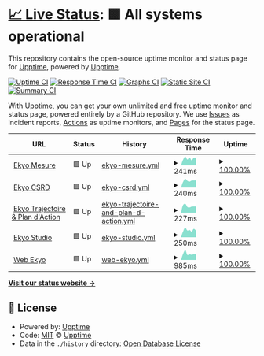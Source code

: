 # [📈 Live Status](https://status.ekyo.app): <!--live status--> **🟩 All systems operational**

This repository contains the open-source uptime monitor and status page for [Upptime](https://upptime.js.org), powered by [Upptime](https://github.com/upptime/upptime).

[![Uptime CI](https://github.com/impakt-io/upptime/workflows/Uptime%20CI/badge.svg)](https://github.com/impakt-io/upptime/actions?query=workflow%3A%22Uptime+CI%22)
[![Response Time CI](https://github.com/impakt-io/upptime/workflows/Response%20Time%20CI/badge.svg)](https://github.com/impakt-io/upptime/actions?query=workflow%3A%22Response+Time+CI%22)
[![Graphs CI](https://github.com/impakt-io/upptime/workflows/Graphs%20CI/badge.svg)](https://github.com/impakt-io/upptime/actions?query=workflow%3A%22Graphs+CI%22)
[![Static Site CI](https://github.com/impakt-io/upptime/workflows/Static%20Site%20CI/badge.svg)](https://github.com/impakt-io/upptime/actions?query=workflow%3A%22Static+Site+CI%22)
[![Summary CI](https://github.com/impakt-io/upptime/workflows/Summary%20CI/badge.svg)](https://github.com/impakt-io/upptime/actions?query=workflow%3A%22Summary+CI%22)

With [Upptime](https://upptime.js.org), you can get your own unlimited and free uptime monitor and status page, powered entirely by a GitHub repository. We use [Issues](https://github.com/upptime/upptime/issues) as incident reports, [Actions](https://github.com/impakt-io/upptime/actions) as uptime monitors, and [Pages](https://status.ekyo.app) for the status page.

<!--start: status pages-->
<!-- This summary is generated by Upptime (https://github.com/upptime/upptime) -->
<!-- Do not edit this manually, your changes will be overwritten -->
<!-- prettier-ignore -->
| URL | Status | History | Response Time | Uptime |
| --- | ------ | ------- | ------------- | ------ |
| <img alt="" src="https://icons.duckduckgo.com/ip3/mesure.ekyo.app.ico" height="13"> [Ekyo Mesure](https://mesure.ekyo.app) | 🟩 Up | [ekyo-mesure.yml](https://github.com/ekyo-app/upptime/commits/HEAD/history/ekyo-mesure.yml) | <details><summary><img alt="Response time graph" src="./graphs/ekyo-mesure/response-time-week.png" height="20"> 241ms</summary><br><a href="https://status.ekyo.app/history/ekyo-mesure"><img alt="Response time 232" src="https://img.shields.io/endpoint?url=https%3A%2F%2Fraw.githubusercontent.com%2Fekyo-app%2Fupptime%2FHEAD%2Fapi%2Fekyo-mesure%2Fresponse-time.json"></a><br><a href="https://status.ekyo.app/history/ekyo-mesure"><img alt="24-hour response time 185" src="https://img.shields.io/endpoint?url=https%3A%2F%2Fraw.githubusercontent.com%2Fekyo-app%2Fupptime%2FHEAD%2Fapi%2Fekyo-mesure%2Fresponse-time-day.json"></a><br><a href="https://status.ekyo.app/history/ekyo-mesure"><img alt="7-day response time 241" src="https://img.shields.io/endpoint?url=https%3A%2F%2Fraw.githubusercontent.com%2Fekyo-app%2Fupptime%2FHEAD%2Fapi%2Fekyo-mesure%2Fresponse-time-week.json"></a><br><a href="https://status.ekyo.app/history/ekyo-mesure"><img alt="30-day response time 268" src="https://img.shields.io/endpoint?url=https%3A%2F%2Fraw.githubusercontent.com%2Fekyo-app%2Fupptime%2FHEAD%2Fapi%2Fekyo-mesure%2Fresponse-time-month.json"></a><br><a href="https://status.ekyo.app/history/ekyo-mesure"><img alt="1-year response time 253" src="https://img.shields.io/endpoint?url=https%3A%2F%2Fraw.githubusercontent.com%2Fekyo-app%2Fupptime%2FHEAD%2Fapi%2Fekyo-mesure%2Fresponse-time-year.json"></a></details> | <details><summary><a href="https://status.ekyo.app/history/ekyo-mesure">100.00%</a></summary><a href="https://status.ekyo.app/history/ekyo-mesure"><img alt="All-time uptime 100.00%" src="https://img.shields.io/endpoint?url=https%3A%2F%2Fraw.githubusercontent.com%2Fekyo-app%2Fupptime%2FHEAD%2Fapi%2Fekyo-mesure%2Fuptime.json"></a><br><a href="https://status.ekyo.app/history/ekyo-mesure"><img alt="24-hour uptime 100.00%" src="https://img.shields.io/endpoint?url=https%3A%2F%2Fraw.githubusercontent.com%2Fekyo-app%2Fupptime%2FHEAD%2Fapi%2Fekyo-mesure%2Fuptime-day.json"></a><br><a href="https://status.ekyo.app/history/ekyo-mesure"><img alt="7-day uptime 100.00%" src="https://img.shields.io/endpoint?url=https%3A%2F%2Fraw.githubusercontent.com%2Fekyo-app%2Fupptime%2FHEAD%2Fapi%2Fekyo-mesure%2Fuptime-week.json"></a><br><a href="https://status.ekyo.app/history/ekyo-mesure"><img alt="30-day uptime 100.00%" src="https://img.shields.io/endpoint?url=https%3A%2F%2Fraw.githubusercontent.com%2Fekyo-app%2Fupptime%2FHEAD%2Fapi%2Fekyo-mesure%2Fuptime-month.json"></a><br><a href="https://status.ekyo.app/history/ekyo-mesure"><img alt="1-year uptime 99.99%" src="https://img.shields.io/endpoint?url=https%3A%2F%2Fraw.githubusercontent.com%2Fekyo-app%2Fupptime%2FHEAD%2Fapi%2Fekyo-mesure%2Fuptime-year.json"></a></details>
| <img alt="" src="https://icons.duckduckgo.com/ip3/csrd.ekyo.app.ico" height="13"> [Ekyo CSRD](https://csrd.ekyo.app/) | 🟩 Up | [ekyo-csrd.yml](https://github.com/ekyo-app/upptime/commits/HEAD/history/ekyo-csrd.yml) | <details><summary><img alt="Response time graph" src="./graphs/ekyo-csrd/response-time-week.png" height="20"> 240ms</summary><br><a href="https://status.ekyo.app/history/ekyo-csrd"><img alt="Response time 266" src="https://img.shields.io/endpoint?url=https%3A%2F%2Fraw.githubusercontent.com%2Fekyo-app%2Fupptime%2FHEAD%2Fapi%2Fekyo-csrd%2Fresponse-time.json"></a><br><a href="https://status.ekyo.app/history/ekyo-csrd"><img alt="24-hour response time 183" src="https://img.shields.io/endpoint?url=https%3A%2F%2Fraw.githubusercontent.com%2Fekyo-app%2Fupptime%2FHEAD%2Fapi%2Fekyo-csrd%2Fresponse-time-day.json"></a><br><a href="https://status.ekyo.app/history/ekyo-csrd"><img alt="7-day response time 240" src="https://img.shields.io/endpoint?url=https%3A%2F%2Fraw.githubusercontent.com%2Fekyo-app%2Fupptime%2FHEAD%2Fapi%2Fekyo-csrd%2Fresponse-time-week.json"></a><br><a href="https://status.ekyo.app/history/ekyo-csrd"><img alt="30-day response time 259" src="https://img.shields.io/endpoint?url=https%3A%2F%2Fraw.githubusercontent.com%2Fekyo-app%2Fupptime%2FHEAD%2Fapi%2Fekyo-csrd%2Fresponse-time-month.json"></a><br><a href="https://status.ekyo.app/history/ekyo-csrd"><img alt="1-year response time 266" src="https://img.shields.io/endpoint?url=https%3A%2F%2Fraw.githubusercontent.com%2Fekyo-app%2Fupptime%2FHEAD%2Fapi%2Fekyo-csrd%2Fresponse-time-year.json"></a></details> | <details><summary><a href="https://status.ekyo.app/history/ekyo-csrd">100.00%</a></summary><a href="https://status.ekyo.app/history/ekyo-csrd"><img alt="All-time uptime 99.99%" src="https://img.shields.io/endpoint?url=https%3A%2F%2Fraw.githubusercontent.com%2Fekyo-app%2Fupptime%2FHEAD%2Fapi%2Fekyo-csrd%2Fuptime.json"></a><br><a href="https://status.ekyo.app/history/ekyo-csrd"><img alt="24-hour uptime 100.00%" src="https://img.shields.io/endpoint?url=https%3A%2F%2Fraw.githubusercontent.com%2Fekyo-app%2Fupptime%2FHEAD%2Fapi%2Fekyo-csrd%2Fuptime-day.json"></a><br><a href="https://status.ekyo.app/history/ekyo-csrd"><img alt="7-day uptime 100.00%" src="https://img.shields.io/endpoint?url=https%3A%2F%2Fraw.githubusercontent.com%2Fekyo-app%2Fupptime%2FHEAD%2Fapi%2Fekyo-csrd%2Fuptime-week.json"></a><br><a href="https://status.ekyo.app/history/ekyo-csrd"><img alt="30-day uptime 99.90%" src="https://img.shields.io/endpoint?url=https%3A%2F%2Fraw.githubusercontent.com%2Fekyo-app%2Fupptime%2FHEAD%2Fapi%2Fekyo-csrd%2Fuptime-month.json"></a><br><a href="https://status.ekyo.app/history/ekyo-csrd"><img alt="1-year uptime 99.99%" src="https://img.shields.io/endpoint?url=https%3A%2F%2Fraw.githubusercontent.com%2Fekyo-app%2Fupptime%2FHEAD%2Fapi%2Fekyo-csrd%2Fuptime-year.json"></a></details>
| <img alt="" src="https://icons.duckduckgo.com/ip3/actions.ekyo.app.ico" height="13"> [Ekyo Trajectoire & Plan d'Action](https://actions.ekyo.app) | 🟩 Up | [ekyo-trajectoire-and-plan-d-action.yml](https://github.com/ekyo-app/upptime/commits/HEAD/history/ekyo-trajectoire-and-plan-d-action.yml) | <details><summary><img alt="Response time graph" src="./graphs/ekyo-trajectoire-and-plan-d-action/response-time-week.png" height="20"> 227ms</summary><br><a href="https://status.ekyo.app/history/ekyo-trajectoire-and-plan-d-action"><img alt="Response time 224" src="https://img.shields.io/endpoint?url=https%3A%2F%2Fraw.githubusercontent.com%2Fekyo-app%2Fupptime%2FHEAD%2Fapi%2Fekyo-trajectoire-and-plan-d-action%2Fresponse-time.json"></a><br><a href="https://status.ekyo.app/history/ekyo-trajectoire-and-plan-d-action"><img alt="24-hour response time 257" src="https://img.shields.io/endpoint?url=https%3A%2F%2Fraw.githubusercontent.com%2Fekyo-app%2Fupptime%2FHEAD%2Fapi%2Fekyo-trajectoire-and-plan-d-action%2Fresponse-time-day.json"></a><br><a href="https://status.ekyo.app/history/ekyo-trajectoire-and-plan-d-action"><img alt="7-day response time 227" src="https://img.shields.io/endpoint?url=https%3A%2F%2Fraw.githubusercontent.com%2Fekyo-app%2Fupptime%2FHEAD%2Fapi%2Fekyo-trajectoire-and-plan-d-action%2Fresponse-time-week.json"></a><br><a href="https://status.ekyo.app/history/ekyo-trajectoire-and-plan-d-action"><img alt="30-day response time 249" src="https://img.shields.io/endpoint?url=https%3A%2F%2Fraw.githubusercontent.com%2Fekyo-app%2Fupptime%2FHEAD%2Fapi%2Fekyo-trajectoire-and-plan-d-action%2Fresponse-time-month.json"></a><br><a href="https://status.ekyo.app/history/ekyo-trajectoire-and-plan-d-action"><img alt="1-year response time 243" src="https://img.shields.io/endpoint?url=https%3A%2F%2Fraw.githubusercontent.com%2Fekyo-app%2Fupptime%2FHEAD%2Fapi%2Fekyo-trajectoire-and-plan-d-action%2Fresponse-time-year.json"></a></details> | <details><summary><a href="https://status.ekyo.app/history/ekyo-trajectoire-and-plan-d-action">100.00%</a></summary><a href="https://status.ekyo.app/history/ekyo-trajectoire-and-plan-d-action"><img alt="All-time uptime 100.00%" src="https://img.shields.io/endpoint?url=https%3A%2F%2Fraw.githubusercontent.com%2Fekyo-app%2Fupptime%2FHEAD%2Fapi%2Fekyo-trajectoire-and-plan-d-action%2Fuptime.json"></a><br><a href="https://status.ekyo.app/history/ekyo-trajectoire-and-plan-d-action"><img alt="24-hour uptime 100.00%" src="https://img.shields.io/endpoint?url=https%3A%2F%2Fraw.githubusercontent.com%2Fekyo-app%2Fupptime%2FHEAD%2Fapi%2Fekyo-trajectoire-and-plan-d-action%2Fuptime-day.json"></a><br><a href="https://status.ekyo.app/history/ekyo-trajectoire-and-plan-d-action"><img alt="7-day uptime 100.00%" src="https://img.shields.io/endpoint?url=https%3A%2F%2Fraw.githubusercontent.com%2Fekyo-app%2Fupptime%2FHEAD%2Fapi%2Fekyo-trajectoire-and-plan-d-action%2Fuptime-week.json"></a><br><a href="https://status.ekyo.app/history/ekyo-trajectoire-and-plan-d-action"><img alt="30-day uptime 100.00%" src="https://img.shields.io/endpoint?url=https%3A%2F%2Fraw.githubusercontent.com%2Fekyo-app%2Fupptime%2FHEAD%2Fapi%2Fekyo-trajectoire-and-plan-d-action%2Fuptime-month.json"></a><br><a href="https://status.ekyo.app/history/ekyo-trajectoire-and-plan-d-action"><img alt="1-year uptime 99.99%" src="https://img.shields.io/endpoint?url=https%3A%2F%2Fraw.githubusercontent.com%2Fekyo-app%2Fupptime%2FHEAD%2Fapi%2Fekyo-trajectoire-and-plan-d-action%2Fuptime-year.json"></a></details>
| <img alt="" src="https://icons.duckduckgo.com/ip3/studio.ekyo.app.ico" height="13"> [Ekyo Studio](https://studio.ekyo.app) | 🟩 Up | [ekyo-studio.yml](https://github.com/ekyo-app/upptime/commits/HEAD/history/ekyo-studio.yml) | <details><summary><img alt="Response time graph" src="./graphs/ekyo-studio/response-time-week.png" height="20"> 250ms</summary><br><a href="https://status.ekyo.app/history/ekyo-studio"><img alt="Response time 227" src="https://img.shields.io/endpoint?url=https%3A%2F%2Fraw.githubusercontent.com%2Fekyo-app%2Fupptime%2FHEAD%2Fapi%2Fekyo-studio%2Fresponse-time.json"></a><br><a href="https://status.ekyo.app/history/ekyo-studio"><img alt="24-hour response time 191" src="https://img.shields.io/endpoint?url=https%3A%2F%2Fraw.githubusercontent.com%2Fekyo-app%2Fupptime%2FHEAD%2Fapi%2Fekyo-studio%2Fresponse-time-day.json"></a><br><a href="https://status.ekyo.app/history/ekyo-studio"><img alt="7-day response time 250" src="https://img.shields.io/endpoint?url=https%3A%2F%2Fraw.githubusercontent.com%2Fekyo-app%2Fupptime%2FHEAD%2Fapi%2Fekyo-studio%2Fresponse-time-week.json"></a><br><a href="https://status.ekyo.app/history/ekyo-studio"><img alt="30-day response time 246" src="https://img.shields.io/endpoint?url=https%3A%2F%2Fraw.githubusercontent.com%2Fekyo-app%2Fupptime%2FHEAD%2Fapi%2Fekyo-studio%2Fresponse-time-month.json"></a><br><a href="https://status.ekyo.app/history/ekyo-studio"><img alt="1-year response time 234" src="https://img.shields.io/endpoint?url=https%3A%2F%2Fraw.githubusercontent.com%2Fekyo-app%2Fupptime%2FHEAD%2Fapi%2Fekyo-studio%2Fresponse-time-year.json"></a></details> | <details><summary><a href="https://status.ekyo.app/history/ekyo-studio">100.00%</a></summary><a href="https://status.ekyo.app/history/ekyo-studio"><img alt="All-time uptime 99.91%" src="https://img.shields.io/endpoint?url=https%3A%2F%2Fraw.githubusercontent.com%2Fekyo-app%2Fupptime%2FHEAD%2Fapi%2Fekyo-studio%2Fuptime.json"></a><br><a href="https://status.ekyo.app/history/ekyo-studio"><img alt="24-hour uptime 100.00%" src="https://img.shields.io/endpoint?url=https%3A%2F%2Fraw.githubusercontent.com%2Fekyo-app%2Fupptime%2FHEAD%2Fapi%2Fekyo-studio%2Fuptime-day.json"></a><br><a href="https://status.ekyo.app/history/ekyo-studio"><img alt="7-day uptime 100.00%" src="https://img.shields.io/endpoint?url=https%3A%2F%2Fraw.githubusercontent.com%2Fekyo-app%2Fupptime%2FHEAD%2Fapi%2Fekyo-studio%2Fuptime-week.json"></a><br><a href="https://status.ekyo.app/history/ekyo-studio"><img alt="30-day uptime 100.00%" src="https://img.shields.io/endpoint?url=https%3A%2F%2Fraw.githubusercontent.com%2Fekyo-app%2Fupptime%2FHEAD%2Fapi%2Fekyo-studio%2Fuptime-month.json"></a><br><a href="https://status.ekyo.app/history/ekyo-studio"><img alt="1-year uptime 100.00%" src="https://img.shields.io/endpoint?url=https%3A%2F%2Fraw.githubusercontent.com%2Fekyo-app%2Fupptime%2FHEAD%2Fapi%2Fekyo-studio%2Fuptime-year.json"></a></details>
| <img alt="" src="https://icons.duckduckgo.com/ip3/www.ekyo.app.ico" height="13"> [Web Ekyo](https://www.ekyo.app) | 🟩 Up | [web-ekyo.yml](https://github.com/ekyo-app/upptime/commits/HEAD/history/web-ekyo.yml) | <details><summary><img alt="Response time graph" src="./graphs/web-ekyo/response-time-week.png" height="20"> 985ms</summary><br><a href="https://status.ekyo.app/history/web-ekyo"><img alt="Response time 638" src="https://img.shields.io/endpoint?url=https%3A%2F%2Fraw.githubusercontent.com%2Fekyo-app%2Fupptime%2FHEAD%2Fapi%2Fweb-ekyo%2Fresponse-time.json"></a><br><a href="https://status.ekyo.app/history/web-ekyo"><img alt="24-hour response time 1034" src="https://img.shields.io/endpoint?url=https%3A%2F%2Fraw.githubusercontent.com%2Fekyo-app%2Fupptime%2FHEAD%2Fapi%2Fweb-ekyo%2Fresponse-time-day.json"></a><br><a href="https://status.ekyo.app/history/web-ekyo"><img alt="7-day response time 985" src="https://img.shields.io/endpoint?url=https%3A%2F%2Fraw.githubusercontent.com%2Fekyo-app%2Fupptime%2FHEAD%2Fapi%2Fweb-ekyo%2Fresponse-time-week.json"></a><br><a href="https://status.ekyo.app/history/web-ekyo"><img alt="30-day response time 1176" src="https://img.shields.io/endpoint?url=https%3A%2F%2Fraw.githubusercontent.com%2Fekyo-app%2Fupptime%2FHEAD%2Fapi%2Fweb-ekyo%2Fresponse-time-month.json"></a><br><a href="https://status.ekyo.app/history/web-ekyo"><img alt="1-year response time 914" src="https://img.shields.io/endpoint?url=https%3A%2F%2Fraw.githubusercontent.com%2Fekyo-app%2Fupptime%2FHEAD%2Fapi%2Fweb-ekyo%2Fresponse-time-year.json"></a></details> | <details><summary><a href="https://status.ekyo.app/history/web-ekyo">100.00%</a></summary><a href="https://status.ekyo.app/history/web-ekyo"><img alt="All-time uptime 99.99%" src="https://img.shields.io/endpoint?url=https%3A%2F%2Fraw.githubusercontent.com%2Fekyo-app%2Fupptime%2FHEAD%2Fapi%2Fweb-ekyo%2Fuptime.json"></a><br><a href="https://status.ekyo.app/history/web-ekyo"><img alt="24-hour uptime 100.00%" src="https://img.shields.io/endpoint?url=https%3A%2F%2Fraw.githubusercontent.com%2Fekyo-app%2Fupptime%2FHEAD%2Fapi%2Fweb-ekyo%2Fuptime-day.json"></a><br><a href="https://status.ekyo.app/history/web-ekyo"><img alt="7-day uptime 100.00%" src="https://img.shields.io/endpoint?url=https%3A%2F%2Fraw.githubusercontent.com%2Fekyo-app%2Fupptime%2FHEAD%2Fapi%2Fweb-ekyo%2Fuptime-week.json"></a><br><a href="https://status.ekyo.app/history/web-ekyo"><img alt="30-day uptime 100.00%" src="https://img.shields.io/endpoint?url=https%3A%2F%2Fraw.githubusercontent.com%2Fekyo-app%2Fupptime%2FHEAD%2Fapi%2Fweb-ekyo%2Fuptime-month.json"></a><br><a href="https://status.ekyo.app/history/web-ekyo"><img alt="1-year uptime 99.99%" src="https://img.shields.io/endpoint?url=https%3A%2F%2Fraw.githubusercontent.com%2Fekyo-app%2Fupptime%2FHEAD%2Fapi%2Fweb-ekyo%2Fuptime-year.json"></a></details>

<!--end: status pages-->

[**Visit our status website →**](https://status.ekyo.app)

## 📄 License

- Powered by: [Upptime](https://github.com/upptime/upptime)
- Code: [MIT](./LICENSE) © [Upptime](https://upptime.js.org)
- Data in the `./history` directory: [Open Database License](https://opendatacommons.org/licenses/odbl/1-0/)
